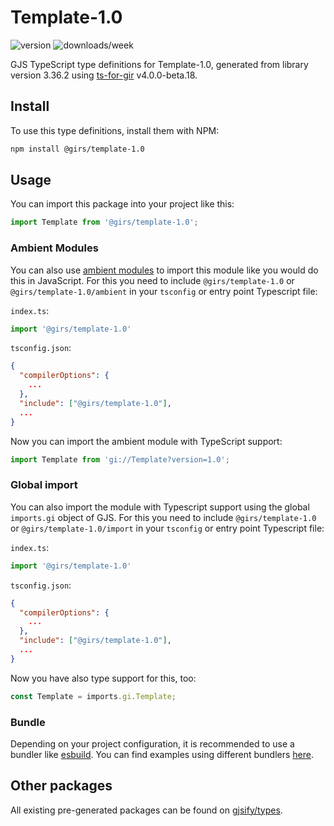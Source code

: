 
# Template-1.0

![version](https://img.shields.io/npm/v/@girs/template-1.0)
![downloads/week](https://img.shields.io/npm/dw/@girs/template-1.0)


GJS TypeScript type definitions for Template-1.0, generated from library version 3.36.2 using [ts-for-gir](https://github.com/gjsify/ts-for-gir) v4.0.0-beta.18.


## Install

To use this type definitions, install them with NPM:
```bash
npm install @girs/template-1.0
```

## Usage

You can import this package into your project like this:
```ts
import Template from '@girs/template-1.0';
```

### Ambient Modules

You can also use [ambient modules](https://github.com/gjsify/ts-for-gir/tree/main/packages/cli#ambient-modules) to import this module like you would do this in JavaScript.
For this you need to include `@girs/template-1.0` or `@girs/template-1.0/ambient` in your `tsconfig` or entry point Typescript file:

`index.ts`:
```ts
import '@girs/template-1.0'
```

`tsconfig.json`:
```json
{
  "compilerOptions": {
    ...
  },
  "include": ["@girs/template-1.0"],
  ...
}
```

Now you can import the ambient module with TypeScript support: 

```ts
import Template from 'gi://Template?version=1.0';
```

### Global import

You can also import the module with Typescript support using the global `imports.gi` object of GJS.
For this you need to include `@girs/template-1.0` or `@girs/template-1.0/import` in your `tsconfig` or entry point Typescript file:

`index.ts`:
```ts
import '@girs/template-1.0'
```

`tsconfig.json`:
```json
{
  "compilerOptions": {
    ...
  },
  "include": ["@girs/template-1.0"],
  ...
}
```

Now you have also type support for this, too:

```ts
const Template = imports.gi.Template;
```

### Bundle

Depending on your project configuration, it is recommended to use a bundler like [esbuild](https://esbuild.github.io/). You can find examples using different bundlers [here](https://github.com/gjsify/ts-for-gir/tree/main/examples).

## Other packages

All existing pre-generated packages can be found on [gjsify/types](https://github.com/gjsify/types).

